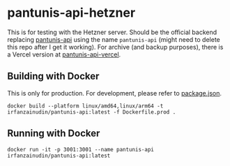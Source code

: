 # pantunis-api-hetzner

This is for testing with the Hetzner server. Should be the official backend replacing [pantunis-api](https://github.com/irfanzainudin/pantunis-api) using the name `pantunis-api` (might need to delete this repo after I get it working). For archive (and backup purposes), there is a Vercel version at [pantunis-api-vercel](https://github.com/irfanzainudin/pantunis-api-vercel).

## Building with Docker

This is only for production. For development, please refer to [package.json](https://github.com/irfanzainudin/pantunis-api/blob/main/package.json).

`docker build --platform linux/amd64,linux/arm64 -t irfanzainudin/pantunis-api:latest -f Dockerfile.prod .`

## Running with Docker

`docker run -it -p 3001:3001 --name pantunis-api irfanzainudin/pantunis-api:latest`